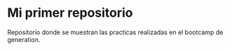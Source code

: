 # Mi primer repositorio

Repositorio donde se muestran las practicas realizadas en el bootcamp de generation.
